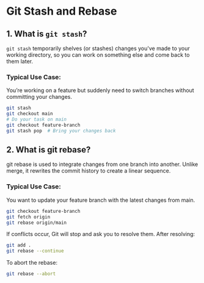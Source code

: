 # Git Stash and Rebase

## 1. What is `git stash`?

`git stash` temporarily shelves (or stashes) changes you've made to your working directory, so you can work on something else and come back to them later.

### Typical Use Case:

You’re working on a feature but suddenly need to switch branches without committing your changes.

```bash
git stash
git checkout main
# Do your task on main
git checkout feature-branch
git stash pop  # Bring your changes back
```

##  2. What is git rebase?
git rebase is used to integrate changes from one branch into another. Unlike merge, it rewrites the commit history to create a linear sequence.

### Typical Use Case:
You want to update your feature branch with the latest changes from main.
```bash
git checkout feature-branch
git fetch origin
git rebase origin/main
```
If conflicts occur, Git will stop and ask you to resolve them. After resolving:
```bash
git add .
git rebase --continue
```
To abort the rebase:
```bash
git rebase --abort
```